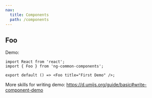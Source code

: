 ```yaml
---
nav:
  title: Components
  path: /components
---
```


## Foo

Demo:

```tsx
import React from 'react';
import { Foo } from 'ng-common-components';

export default () => <Foo title="First Demo" />;
```

More skills for writing demo: https://d.umijs.org/guide/basic#write-component-demo
